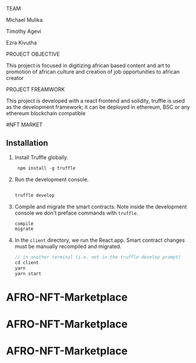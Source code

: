 TEAM

Michael Mulika 

Timothy Agevi

Ezra Kivutha


PROJECT OBJECTIVE

This project is focused in digitizing african based content and art to promotion of african culture and creation of job opportunities to african creator


PROJECT FREAMWORK

This project is developed with a react frontend and solidity, truffle is used as the development framework; it can be deployed in ethereum, BSC or any ethereum blockchain compatible

#NFT MARKET 


## Installation
1. Install Truffle globally.
    ```javascript
     npm install -g truffle

    ```

2. Run the development console.
    ```javascript
    
    truffle develop
    ```

3. Compile and migrate the smart contracts. Note inside the development console we don't preface commands with `truffle`.
    ```javascript
    compile
    migrate
    ```

4. In the `client` directory, we run the React app. Smart contract changes must be manually recompiled and migrated.
    ```javascript
    // in another terminal (i.e. not in the truffle develop prompt)
    cd client
    yarn
    yarn start
    ```
# AFRO-NFT-Marketplace
# AFRO-NFT-Marketplace
# AFRO-NFT-Marketplace
